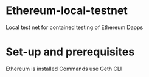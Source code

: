 # Ethereum-local-testnet
Local test net for contained testing of Ethereum Dapps

# Set-up and prerequisites
Ethereum is installed
Commands use Geth CLI
